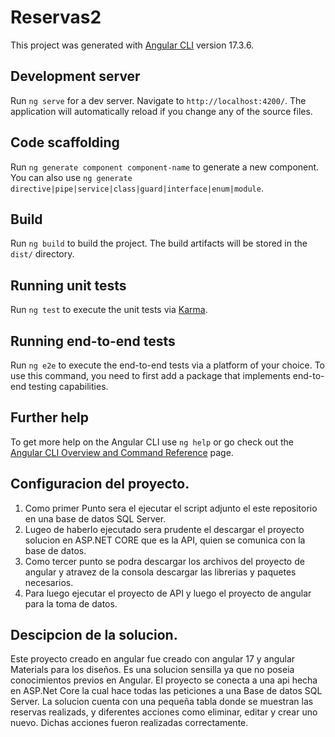 # Reservas2

This project was generated with [Angular CLI](https://github.com/angular/angular-cli) version 17.3.6.

## Development server

Run `ng serve` for a dev server. Navigate to `http://localhost:4200/`. The application will automatically reload if you change any of the source files.

## Code scaffolding

Run `ng generate component component-name` to generate a new component. You can also use `ng generate directive|pipe|service|class|guard|interface|enum|module`.

## Build

Run `ng build` to build the project. The build artifacts will be stored in the `dist/` directory.

## Running unit tests

Run `ng test` to execute the unit tests via [Karma](https://karma-runner.github.io).

## Running end-to-end tests

Run `ng e2e` to execute the end-to-end tests via a platform of your choice. To use this command, you need to first add a package that implements end-to-end testing capabilities.

## Further help

To get more help on the Angular CLI use `ng help` or go check out the [Angular CLI Overview and Command Reference](https://angular.io/cli) page.


## Configuracion del proyecto.
1. Como primer Punto sera el ejecutar el script adjunto el este repositorio en una base de datos SQL Server.
2. Lugeo de haberlo ejecutado sera prudente el descargar el proyecto solucion en ASP.NET CORE que es la API, quien se comunica con la base de datos.
3. Como tercer punto se podra descargar los archivos del proyecto de angular y atravez de la consola descargar las librerias y paquetes necesarios.
4. Para luego ejecutar el proyecto de API y luego el proyecto de angular para la toma de datos.

## Descipcion de la solucion.
Este proyecto creado en angular fue creado con angular 17 y angular Materials para los diseños.
Es una solucion sensilla ya que no poseia conocimientos previos en Angular.
El proyecto se conecta a una api hecha en ASP.Net Core la cual hace todas las peticiones a una Base de datos SQL Server.
La solucion cuenta con una pequeña tabla donde se muestran las reservas realizads, y diferentes acciones como eliminar, editar y crear uno nuevo.
Dichas acciones fueron realizadas correctamente.
